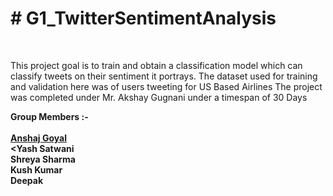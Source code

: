 <strong><h1># G1_TwitterSentimentAnalysis</h1></strong><br>

This project goal is to train and obtain a classification model which can classify tweets on their sentiment it portrays.
The dataset used for training and validation here was of users tweeting for US Based Airlines
The project was completed under Mr. Akshay Gugnani under a timespan of 30 Days

<strong>Group Members :-</strong><br><br>
<strong><a href = "https://www.linkedin.com/in/anshaj-g-0588b0122/">Anshaj Goyal</a></strong><br>
<strong><Yash Satwani</strong><br>
<strong>Shreya Sharma</strong><br>
<strong>Kush Kumar</strong><br>
<strong>Deepak</strong><br>
